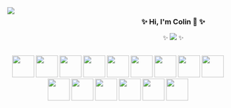 <div style="display: flex;">
  <div style="flex: 1; text-align: start;">
    <a href="https://res.cloudinary.com/dbdyc4klu/image/upload/v1686349281/aws-certified-cloud-practitioner-72x72_al2yff.png"><img src="https://res.cloudinary.com/dbdyc4klu/image/upload/v1686349281/aws-certified-cloud-practitioner-72x72_al2yff.png"></img></a>
  </div>
  <div style="flex: 1; text-align: center;">
    <h3>✨ Hi, I'm Colin 👋 ✨</h3>
    ✨
    <a href="https://github.com/colinwilliams91" target="blank"><img src="https://img.shields.io/github/stars/colinwilliams91?affiliations=OWNER%2CCOLLABORATOR&style=social"></img></a>
    ✨
  </div>
</div>
<br />
<p align="center">
  <img width=50 height=50 src="https://cdn.jsdelivr.net/gh/devicons/devicon/icons/typescript/typescript-original.svg" />
  <img width=50 height=50 src="https://cdn.jsdelivr.net/gh/devicons/devicon/icons/javascript/javascript-original.svg" />
  
  <img width=50 height=50 src="https://cdn.jsdelivr.net/gh/devicons/devicon/icons/react/react-original.svg" />
  <img width=50 height=50 src="https://cdn.jsdelivr.net/gh/devicons/devicon/icons/angularjs/angularjs-original.svg" />
  
  <img width=50 height=50 src="https://cdn.jsdelivr.net/gh/devicons/devicon/icons/nodejs/nodejs-original.svg" />
  <img width=50 height=50 src="https://cdn.jsdelivr.net/gh/devicons/devicon/icons/nestjs/nestjs-plain.svg" />
  
  <img width=50 height=50 src="https://cdn.jsdelivr.net/gh/devicons/devicon/icons/postgresql/postgresql-original.svg" />
  <img width=50 height=50 src="https://cdn.jsdelivr.net/gh/devicons/devicon/icons/mysql/mysql-original.svg" />
  <img width=50 height=50 src="https://cdn.jsdelivr.net/gh/devicons/devicon/icons/sequelize/sequelize-original.svg" />
  
  <img width=50 height=50 src="https://cdn.jsdelivr.net/gh/devicons/devicon/icons/mongodb/mongodb-original.svg" />
  
  <img width=50 height=50 src="https://cdn.jsdelivr.net/gh/devicons/devicon/icons/materialui/materialui-original.svg" />
  <img width=50 height=50 src="https://cdn.jsdelivr.net/gh/devicons/devicon/icons/tailwindcss/tailwindcss-plain.svg" />
  
  <img width=50 height=50 src="https://cdn.jsdelivr.net/gh/devicons/devicon/icons/docker/docker-original.svg" />
  <img width=50 height=50 src="https://cdn.jsdelivr.net/gh/devicons/devicon/icons/amazonwebservices/amazonwebservices-original.svg" />
  <img width=50 height=50 src="https://cdn.jsdelivr.net/gh/devicons/devicon/icons/digitalocean/digitalocean-original.svg" />
  
<!--   <img width=50 height=50 src="https://cdn.jsdelivr.net/gh/devicons/devicon/icons/bootstrap/bootstrap-original.svg" />
  <img width=50 height=50 src="https://cdn.jsdelivr.net/gh/devicons/devicon/icons/sass/sass-original.svg" /> -->
  
</p>
<!--
**colinwilliams91/colinwilliams91** is a ✨ _special_ ✨ repository because its `README.md` (this file) appears on your GitHub profile.

Here are some ideas to get you started:

- 🔭 I’m currently working on ...
- 🌱 I’m currently learning ...
- 👯 I’m looking to collaborate on ...
- 🤔 I’m looking for help with ...
- 💬 Ask me about ...
- 📫 How to reach me: ...
- 😄 Pronouns: ...
- ⚡ Fun fact: ...
-->
